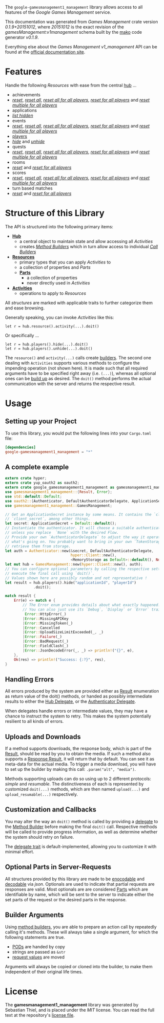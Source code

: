 <!---
DO NOT EDIT !
This file was generated automatically from 'src/mako/api/README.md.mako'
DO NOT EDIT !
-->
The `google-gamesmanagement1_management` library allows access to all features of the *Google Games Management* service.

This documentation was generated from *Games Management* crate version *0.1.9+20151012*, where *20151012* is the exact revision of the *gamesManagement:v1management* schema built by the [mako](http://www.makotemplates.org/) code generator *v0.1.9*.

Everything else about the *Games Management* *v1_management* API can be found at the
[official documentation site](https://developers.google.com/games/services).
# Features

Handle the following *Resources* with ease from the central [hub](http://byron.github.io/google-apis-rs/google_gamesmanagement1_management/struct.GamesManagement.html) ... 

* achievements
 * [*reset*](http://byron.github.io/google-apis-rs/google_gamesmanagement1_management/struct.AchievementResetCall.html), [*reset all*](http://byron.github.io/google-apis-rs/google_gamesmanagement1_management/struct.AchievementResetAllCall.html), [*reset all for all players*](http://byron.github.io/google-apis-rs/google_gamesmanagement1_management/struct.AchievementResetAllForAllPlayerCall.html), [*reset for all players*](http://byron.github.io/google-apis-rs/google_gamesmanagement1_management/struct.AchievementResetForAllPlayerCall.html) and [*reset multiple for all players*](http://byron.github.io/google-apis-rs/google_gamesmanagement1_management/struct.AchievementResetMultipleForAllPlayerCall.html)
* applications
 * [*list hidden*](http://byron.github.io/google-apis-rs/google_gamesmanagement1_management/struct.ApplicationListHiddenCall.html)
* events
 * [*reset*](http://byron.github.io/google-apis-rs/google_gamesmanagement1_management/struct.EventResetCall.html), [*reset all*](http://byron.github.io/google-apis-rs/google_gamesmanagement1_management/struct.EventResetAllCall.html), [*reset all for all players*](http://byron.github.io/google-apis-rs/google_gamesmanagement1_management/struct.EventResetAllForAllPlayerCall.html), [*reset for all players*](http://byron.github.io/google-apis-rs/google_gamesmanagement1_management/struct.EventResetForAllPlayerCall.html) and [*reset multiple for all players*](http://byron.github.io/google-apis-rs/google_gamesmanagement1_management/struct.EventResetMultipleForAllPlayerCall.html)
* [players](http://byron.github.io/google-apis-rs/google_gamesmanagement1_management/struct.Player.html)
 * [*hide*](http://byron.github.io/google-apis-rs/google_gamesmanagement1_management/struct.PlayerHideCall.html) and [*unhide*](http://byron.github.io/google-apis-rs/google_gamesmanagement1_management/struct.PlayerUnhideCall.html)
* quests
 * [*reset*](http://byron.github.io/google-apis-rs/google_gamesmanagement1_management/struct.QuestResetCall.html), [*reset all*](http://byron.github.io/google-apis-rs/google_gamesmanagement1_management/struct.QuestResetAllCall.html), [*reset all for all players*](http://byron.github.io/google-apis-rs/google_gamesmanagement1_management/struct.QuestResetAllForAllPlayerCall.html), [*reset for all players*](http://byron.github.io/google-apis-rs/google_gamesmanagement1_management/struct.QuestResetForAllPlayerCall.html) and [*reset multiple for all players*](http://byron.github.io/google-apis-rs/google_gamesmanagement1_management/struct.QuestResetMultipleForAllPlayerCall.html)
* rooms
 * [*reset*](http://byron.github.io/google-apis-rs/google_gamesmanagement1_management/struct.RoomResetCall.html) and [*reset for all players*](http://byron.github.io/google-apis-rs/google_gamesmanagement1_management/struct.RoomResetForAllPlayerCall.html)
* scores
 * [*reset*](http://byron.github.io/google-apis-rs/google_gamesmanagement1_management/struct.ScoreResetCall.html), [*reset all*](http://byron.github.io/google-apis-rs/google_gamesmanagement1_management/struct.ScoreResetAllCall.html), [*reset all for all players*](http://byron.github.io/google-apis-rs/google_gamesmanagement1_management/struct.ScoreResetAllForAllPlayerCall.html), [*reset for all players*](http://byron.github.io/google-apis-rs/google_gamesmanagement1_management/struct.ScoreResetForAllPlayerCall.html) and [*reset multiple for all players*](http://byron.github.io/google-apis-rs/google_gamesmanagement1_management/struct.ScoreResetMultipleForAllPlayerCall.html)
* turn based matches
 * [*reset*](http://byron.github.io/google-apis-rs/google_gamesmanagement1_management/struct.TurnBasedMatcheResetCall.html) and [*reset for all players*](http://byron.github.io/google-apis-rs/google_gamesmanagement1_management/struct.TurnBasedMatcheResetForAllPlayerCall.html)




# Structure of this Library

The API is structured into the following primary items:

* **[Hub](http://byron.github.io/google-apis-rs/google_gamesmanagement1_management/struct.GamesManagement.html)**
    * a central object to maintain state and allow accessing all *Activities*
    * creates [*Method Builders*](http://byron.github.io/google-apis-rs/google_gamesmanagement1_management/trait.MethodsBuilder.html) which in turn
      allow access to individual [*Call Builders*](http://byron.github.io/google-apis-rs/google_gamesmanagement1_management/trait.CallBuilder.html)
* **[Resources](http://byron.github.io/google-apis-rs/google_gamesmanagement1_management/trait.Resource.html)**
    * primary types that you can apply *Activities* to
    * a collection of properties and *Parts*
    * **[Parts](http://byron.github.io/google-apis-rs/google_gamesmanagement1_management/trait.Part.html)**
        * a collection of properties
        * never directly used in *Activities*
* **[Activities](http://byron.github.io/google-apis-rs/google_gamesmanagement1_management/trait.CallBuilder.html)**
    * operations to apply to *Resources*

All *structures* are marked with applicable traits to further categorize them and ease browsing.

Generally speaking, you can invoke *Activities* like this:

```Rust,ignore
let r = hub.resource().activity(...).doit()
```

Or specifically ...

```ignore
let r = hub.players().hide(...).doit()
let r = hub.players().unhide(...).doit()
```

The `resource()` and `activity(...)` calls create [builders][builder-pattern]. The second one dealing with `Activities` 
supports various methods to configure the impending operation (not shown here). It is made such that all required arguments have to be 
specified right away (i.e. `(...)`), whereas all optional ones can be [build up][builder-pattern] as desired.
The `doit()` method performs the actual communication with the server and returns the respective result.

# Usage

## Setting up your Project

To use this library, you would put the following lines into your `Cargo.toml` file:

```toml
[dependencies]
google-gamesmanagement1_management = "*"
```

## A complete example

```Rust
extern crate hyper;
extern crate yup_oauth2 as oauth2;
extern crate google_gamesmanagement1_management as gamesmanagement1_management;
use gamesmanagement1_management::{Result, Error};
use std::default::Default;
use oauth2::{Authenticator, DefaultAuthenticatorDelegate, ApplicationSecret, MemoryStorage};
use gamesmanagement1_management::GamesManagement;

// Get an ApplicationSecret instance by some means. It contains the `client_id` and 
// `client_secret`, among other things.
let secret: ApplicationSecret = Default::default();
// Instantiate the authenticator. It will choose a suitable authentication flow for you, 
// unless you replace  `None` with the desired Flow.
// Provide your own `AuthenticatorDelegate` to adjust the way it operates and get feedback about 
// what's going on. You probably want to bring in your own `TokenStorage` to persist tokens and
// retrieve them from storage.
let auth = Authenticator::new(&secret, DefaultAuthenticatorDelegate,
                              hyper::Client::new(),
                              <MemoryStorage as Default>::default(), None);
let mut hub = GamesManagement::new(hyper::Client::new(), auth);
// You can configure optional parameters by calling the respective setters at will, and
// execute the final call using `doit()`.
// Values shown here are possibly random and not representative !
let result = hub.players().hide("applicationId", "playerId")
             .doit();

match result {
    Err(e) => match e {
        // The Error enum provides details about what exactly happened.
        // You can also just use its `Debug`, `Display` or `Error` traits
         Error::HttpError(_)
        |Error::MissingAPIKey
        |Error::MissingToken(_)
        |Error::Cancelled
        |Error::UploadSizeLimitExceeded(_, _)
        |Error::Failure(_)
        |Error::BadRequest(_)
        |Error::FieldClash(_)
        |Error::JsonDecodeError(_, _) => println!("{}", e),
    },
    Ok(res) => println!("Success: {:?}", res),
}

```
## Handling Errors

All errors produced by the system are provided either as [Result](http://byron.github.io/google-apis-rs/google_gamesmanagement1_management/enum.Result.html) enumeration as return value of 
the doit() methods, or handed as possibly intermediate results to either the 
[Hub Delegate](http://byron.github.io/google-apis-rs/google_gamesmanagement1_management/trait.Delegate.html), or the [Authenticator Delegate](http://byron.github.io/google-apis-rs/google_gamesmanagement1_management/../yup-oauth2/trait.AuthenticatorDelegate.html).

When delegates handle errors or intermediate values, they may have a chance to instruct the system to retry. This 
makes the system potentially resilient to all kinds of errors.

## Uploads and Downloads
If a method supports downloads, the response body, which is part of the [Result](http://byron.github.io/google-apis-rs/google_gamesmanagement1_management/enum.Result.html), should be
read by you to obtain the media.
If such a method also supports a [Response Result](http://byron.github.io/google-apis-rs/google_gamesmanagement1_management/trait.ResponseResult.html), it will return that by default.
You can see it as meta-data for the actual media. To trigger a media download, you will have to set up the builder by making
this call: `.param("alt", "media")`.

Methods supporting uploads can do so using up to 2 different protocols: 
*simple* and *resumable*. The distinctiveness of each is represented by customized 
`doit(...)` methods, which are then named `upload(...)` and `upload_resumable(...)` respectively.

## Customization and Callbacks

You may alter the way an `doit()` method is called by providing a [delegate](http://byron.github.io/google-apis-rs/google_gamesmanagement1_management/trait.Delegate.html) to the 
[Method Builder](http://byron.github.io/google-apis-rs/google_gamesmanagement1_management/trait.CallBuilder.html) before making the final `doit()` call. 
Respective methods will be called to provide progress information, as well as determine whether the system should 
retry on failure.

The [delegate trait](http://byron.github.io/google-apis-rs/google_gamesmanagement1_management/trait.Delegate.html) is default-implemented, allowing you to customize it with minimal effort.

## Optional Parts in Server-Requests

All structures provided by this library are made to be [enocodable](http://byron.github.io/google-apis-rs/google_gamesmanagement1_management/trait.RequestValue.html) and 
[decodable](http://byron.github.io/google-apis-rs/google_gamesmanagement1_management/trait.ResponseResult.html) via *json*. Optionals are used to indicate that partial requests are responses 
are valid.
Most optionals are are considered [Parts](http://byron.github.io/google-apis-rs/google_gamesmanagement1_management/trait.Part.html) which are identifiable by name, which will be sent to 
the server to indicate either the set parts of the request or the desired parts in the response.

## Builder Arguments

Using [method builders](http://byron.github.io/google-apis-rs/google_gamesmanagement1_management/trait.CallBuilder.html), you are able to prepare an action call by repeatedly calling it's methods.
These will always take a single argument, for which the following statements are true.

* [PODs][wiki-pod] are handed by copy
* strings are passed as `&str`
* [request values](http://byron.github.io/google-apis-rs/google_gamesmanagement1_management/trait.RequestValue.html) are moved

Arguments will always be copied or cloned into the builder, to make them independent of their original life times.

[wiki-pod]: http://en.wikipedia.org/wiki/Plain_old_data_structure
[builder-pattern]: http://en.wikipedia.org/wiki/Builder_pattern
[google-go-api]: https://github.com/google/google-api-go-client

# License
The **gamesmanagement1_management** library was generated by Sebastian Thiel, and is placed 
under the *MIT* license.
You can read the full text at the repository's [license file][repo-license].

[repo-license]: https://github.com/Byron/google-apis-rs/LICENSE.md
